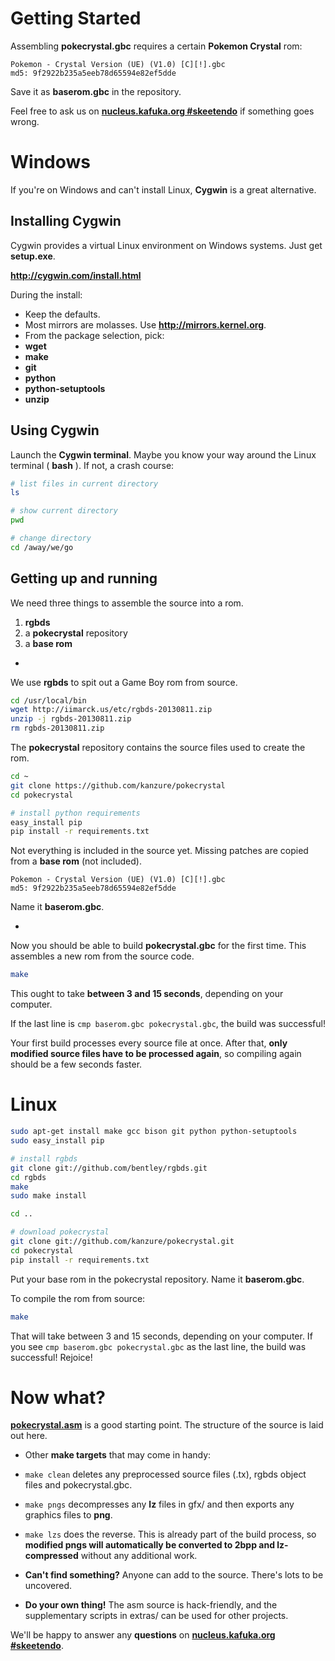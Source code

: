 # Getting Started

Assembling **pokecrystal.gbc** requires a certain **Pokemon Crystal** rom:

```
Pokemon - Crystal Version (UE) (V1.0) [C][!].gbc
md5: 9f2922b235a5eeb78d65594e82ef5dde
```

Save it as **baserom.gbc** in the repository.


Feel free to ask us on
**[nucleus.kafuka.org #skeetendo](https://kiwiirc.com/client/irc.nolimitzone.com/?#skeetendo)**
if something goes wrong.



# Windows

If you're on Windows and can't install Linux, **Cygwin** is a great alternative.


## Installing Cygwin

Cygwin provides a virtual Linux environment on Windows systems. Just get **setup.exe**.

**http://cygwin.com/install.html**

During the install:

* Keep the defaults.
* Most mirrors are molasses. Use **http://mirrors.kernel.org**.
* From the package selection, pick:
 * **wget**
 * **make**
 * **git**
 * **python**
 * **python-setuptools**
 * **unzip**


## Using Cygwin

Launch the **Cygwin terminal**.
Maybe you know your way around the Linux terminal ( **bash** ).
If not, a crash course:
```bash
# list files in current directory
ls

# show current directory
pwd

# change directory
cd /away/we/go
```


## Getting up and running

We need three things to assemble the source into a rom.

1. **rgbds**
2. a **pokecrystal** repository
3. a **base rom**

-

We use **rgbds** to spit out a Game Boy rom from source.
```bash
cd /usr/local/bin
wget http://iimarck.us/etc/rgbds-20130811.zip
unzip -j rgbds-20130811.zip
rm rgbds-20130811.zip
```

The **pokecrystal** repository contains the source files used to create the rom.
```bash
cd ~
git clone https://github.com/kanzure/pokecrystal
cd pokecrystal

# install python requirements
easy_install pip
pip install -r requirements.txt
```

Not everything is included in the source yet.
Missing patches are copied from a **base rom** (not included).

```
Pokemon - Crystal Version (UE) (V1.0) [C][!].gbc
md5: 9f2922b235a5eeb78d65594e82ef5dde
```

Name it **baserom.gbc**.

-

Now you should be able to build **pokecrystal.gbc** for the first time.
This assembles a new rom from the source code.
```bash
make
```

This ought to take **between 3 and 15 seconds**, depending on your computer.

If the last line is `cmp baserom.gbc pokecrystal.gbc`, the build was successful!

Your first build processes every source file at once.
After that, **only modified source files have to be processed again**,
so compiling again should be a few seconds faster.



# Linux

```bash
sudo apt-get install make gcc bison git python python-setuptools 
sudo easy_install pip

# install rgbds
git clone git://github.com/bentley/rgbds.git
cd rgbds
make
sudo make install

cd ..

# download pokecrystal
git clone git://github.com/kanzure/pokecrystal.git
cd pokecrystal
pip install -r requirements.txt
```

Put your base rom in the pokecrystal repository. Name it **baserom.gbc**.

To compile the rom from source:
```bash
make
```

That will take between 3 and 15 seconds, depending on your computer.
If you see `cmp baserom.gbc pokecrystal.gbc` as the last line, the build was successful! Rejoice!



# Now what?

**[pokecrystal.asm](https://github.com/kanzure/pokecrystal/blob/master/pokecrystal.asm)** is a good starting point.
The structure of the source is laid out here.


* Other **make targets** that may come in handy:

 * `make clean` deletes any preprocessed source files (.tx), rgbds object files and pokecrystal.gbc.
 * `make pngs` decompresses any **lz** files in gfx/ and then exports any graphics files to **png**.
 * `make lzs` does the reverse. This is already part of the build process, so **modified pngs will automatically be converted to 2bpp and lz-compressed** without any additional work.


* **Can't find something?**
Anyone can add to the source. There's lots to be uncovered.

* **Do your own thing!**
The asm source is hack-friendly, and the supplementary scripts in extras/ can be used for other projects.

We'll be happy to answer any **questions** on
**[nucleus.kafuka.org #skeetendo](https://kiwiirc.com/client/irc.nolimitzone.com/?#skeetendo)**.


